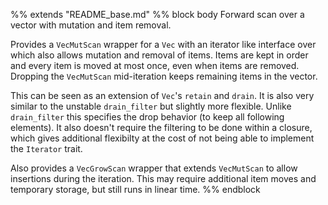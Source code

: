 %% extends "README_base.md"
%% block body
Forward scan over a vector with mutation and item removal.

Provides a `VecMutScan` wrapper for a `Vec` with an iterator like interface
over which also allows mutation and removal of items. Items are kept in order
and every item is moved at most once, even when items are removed. Dropping the
`VecMutScan` mid-iteration keeps remaining items in the vector.

This can be seen as an extension of `Vec`'s `retain` and `drain`. It is also
very similar to the unstable `drain_filter` but slightly more flexible. Unlike
`drain_filter` this specifies the drop behavior (to keep all following
elements). It also doesn't require the filtering to be done within a closure,
which gives additional flexibilty at the cost of not being able to implement
the `Iterator` trait.

Also provides a `VecGrowScan` wrapper that extends `VecMutScan` to allow
insertions during the iteration. This may require additional item moves and
temporary storage, but still runs in linear time.
%% endblock
